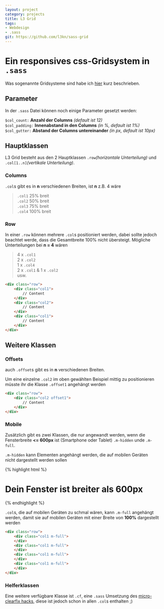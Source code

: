 ```yaml
---
layout: project
category: projects
title: L3 Grid
tags:
- Webdesign
- .sass
git: https://github.com/l3kn/sass-grid
---
```

# Ein responsives css-Gridsystem in `.sass` 

Was sogenannte Gridsysteme sind habe ich [hier](http://localhost:4000/blog/2013/02/17/CSS_Gridlayouts_1.html) kurz beschrieben.

<!-- break -->

## Parameter

In der `.sass` Datei können noch einige Parameter gesetzt werden:

`$col_count:` **Anzahl der Columns** *(default ist 12)*  
`$col_padding:` **Innenabstand in den Columns** *(in %, default ist 1%)*  
`$col_gutter:` **Abstand der Columns untereinander** *(in px, default ist 10px)*  

## Hauptklassen

L3 Grid besteht aus den 2 Hauptklassen `.row`*(horizontale Unterteilung)* und `.col[1..n]`*(vertikale Unterteilung)*.

### Columns

`.col`s gibt es in **n** verschiedenen Breiten, ist **n** z.B. 4 wäre 
> `.col1` 25% breit  
> `.col2` 50% breit  
> `.col3` 75% breit  
> `.col4` 100% breit  

### Row

In einer `.row` können mehrere `.col`s positioniert werden, dabei sollte jedoch beachtet werde, dass die Gesamtbreite 100% nicht übersteigt. Mögliche Unterteilungen bei **n = 4** wären
> 4 x `.col1`  
> 2 x `.col2`  
> 1 x `.col4`  
> 2 x `.col1` & 1 x `.col2`  
> usw.

~~~ html
<div class="row">
	<div class="col1">
		// Content
	</div>
	<div class="col2">
		// Content
	</div>
	<div class="col1">
		// Content
	</div>
</div>
~~~

## Weitere Klassen

### Offsets

auch `.offset`s gibt es in **n** verschiedenen Breiten.

Um eine einzelne `.col2` im oben gewählten Beispiel mittig zu positionieren müsste ihr die Klasse `.offset1` angehängt werden

~~~ html
<div class="row">
	<div class="col2 offset1">
		// Content
	</div>
</div>
~~~

### Mobile

Zusätzlich gibt es zwei Klassen, die nur angewandt werden, wenn die Fensterbreite **<= 600px** ist (Smartphone oder Tablet)
`.m-hidden` unde `.m-full`.

`.m-hidden` kann Elementen angehängt werden, die auf mobilen Geräten nicht dargestellt werden sollen

{% highlight html %}

<h1 class="m-hidden">
	Dein Fenster ist breiter als 600px
</h1>

{% endhighlight %}

`.col`s, die auf mobilen Geräten zu schmal wären, kann `.m-full` angehängt werden, damit sie auf mobilen Geräten mit einer Breite von **100%** dargestellt werden

~~~ html
<div class="row">
	<div class="col1 m-full">
	</div>
	<div class="col1 m-full">
	</div>
	<div class="col1 m-full">
	</div>
	<div class="col1 m-full">
	</div>			
</div>
~~~

### Helferklassen

Eine weitere verfügbare Klasse ist `.cf`, eine `.sass` Umsetzung des [micro-clearfix hacks](http://nicolasgallagher.com/micro-clearfix-hack/), diese ist jedoch schon in allen `.col`s enthalten ;)
